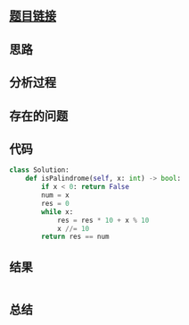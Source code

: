 [//]: # (@Author  : xu.junpeng)
[//]: # (@Time    : 2020/10/7 5:01 下午)
## [题目链接](https://leetcode-cn.com/problems/palindrome-number/)

## 思路

## 分析过程

## 存在的问题

## 代码
```python
class Solution:
    def isPalindrome(self, x: int) -> bool:
        if x < 0: return False
        num = x
        res = 0
        while x:
            res = res * 10 + x % 10
            x //= 10
        return res == num

```

## 结果
```

```
## 总结
